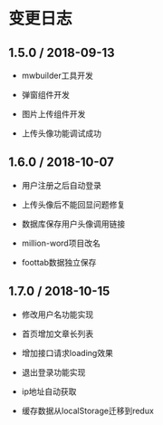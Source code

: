 
# 变更日志

## 1.5.0 / 2018-09-13 ##

- mwbuilder工具开发

- 弹窗组件开发

- 图片上传组件开发

- 上传头像功能调试成功

## 1.6.0 / 2018-10-07 ##

- 用户注册之后自动登录

- 上传头像后不能回显问题修复

- 数据库保存用户头像调用链接

- million-word项目改名

- foottab数据独立保存

## 1.7.0 / 2018-10-15 ##

- 修改用户名功能实现

- 首页增加文章长列表

- 增加接口请求loading效果

- 退出登录功能实现

- ip地址自动获取

- 缓存数据从localStorage迁移到redux

